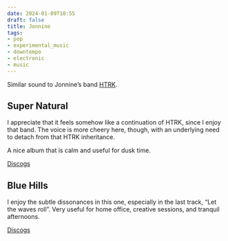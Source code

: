 ```yaml
---
date: 2024-01-09T10:55
draft: false
title: Jonnine
tags:
- pop
- experimental_music
- downtempo
- electronic
- music
---
```

Similar sound to Jonnine’s band [HTRK](htrk.md).

## Super Natural

I appreciate that it feels somehow like a continuation of HTRK, since I enjoy that band. The voice is more cheery here, though, with an underlying need to detach from that HTRK inheritance.

A nice album that is calm and useful for dusk time.

[Discogs](https://www.discogs.com/master/1655025-Jonnine-Super-Natural)

## Blue Hills

I enjoy the subtle dissonances in this one, especially in the last track, “Let the waves roll”. Very useful for home office, creative sessions, and tranquil afternoons.

[Discogs](https://www.discogs.com/master/1780285-Jonnine-Blue-Hills)